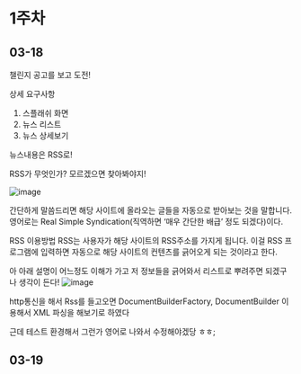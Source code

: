
1주차
===

## 03-18
챌린지 공고를 보고 도전!

상세 요구사항
1. 스플래쉬 화면
2. 뉴스 리스트
3. 뉴스 상세보기

뉴스내용은 RSS로!

RSS가 무엇인가? 모르겠으면 찾아봐야지!

![image](https://user-images.githubusercontent.com/41356481/76941768-f5728280-693f-11ea-97b4-41575196062f.png)


간단하게 말씀드리면 해당 사이트에 올라오는 글들을 자동으로 받아보는 것을 말합니다. 영어로는 Real Simple Syndication(직역하면 ‘매우 간단한 배급’ 정도 되겠다)이다.

RSS 이용방법
RSS는 사용자가 해당 사이트의 RSS주소를 가지게 됩니다. 이걸 RSS 프로그램에 입력하면 자동으로 해당 사이트의 컨텐츠를 긁어오게 되는 것이라고 한다.

아 아래 설명이 어느정도 이해가 가고 저 정보들을 긁어와서 리스트로 뿌려주면 되겠구나 생각이 든다!
![image](https://user-images.githubusercontent.com/41356481/76942185-aa0ca400-6940-11ea-992f-9230264390b4.png)

http통신을 해서 Rss를 들고오면
DocumentBuilderFactory, DocumentBuilder 이용해서 XML 파싱을 해보기로 하였다

근데 테스트 환경해서 그런가 영어로 나와서 수정해야겠당 ㅎㅎ;

## 03-19
